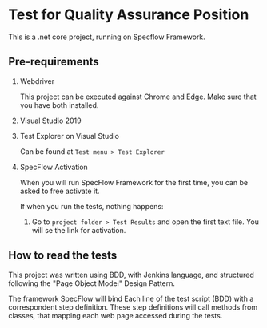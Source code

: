 # Test for Quality Assurance Position

This is a .net core project, running on Specflow Framework.

## Pre-requirements

1. Webdriver

    This project can be executed against Chrome and Edge. Make sure that you have both installed.

1. Visual Studio 2019

1. Test Explorer on Visual Studio

    Can be found at `Test menu > Test Explorer`

1. SpecFlow Activation

    When you will run SpecFlow Framework for the first time, you can be asked to free activate it. 

    If when you run the tests, nothing happens:

    1. Go to `project folder > Test Results` and open the first text file. You will se the link for activation.


## How to read the tests

This project was written using BDD, with Jenkins language, and structured following the "Page Object Model" Design Pattern.

The framework SpecFlow will bind Each line of the test script (BDD) with a correspondent step definition. These step definitions will call methods from classes, that mapping each web page accessed during the tests.




